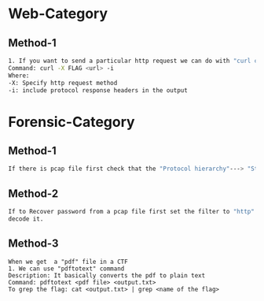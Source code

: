 # Web-Category

## Method-1
```bash
1. If you want to send a particular http request we can do with "curl command"
Command: curl -X FLAG <url> -i 
Where: 
-X: Specify http request method
-i: include protocol response headers in the output
```

# Forensic-Category

## Method-1
```bash
If there is pcap file first check that the "Protocol hierarchy"---> "Statistics---> protocol hierarchy"
```
## Method-2
```bash
If to Recover password from a pcap file first set the filter to "http" and see the "value"---> it will be given in "base64" so 
decode it.
```
## Method-3
```text
When we get  a "pdf" file in a CTF
1. We can use "pdftotext" command
Description: It basically converts the pdf to plain text
Command: pdftotext <pdf file> <output.txt>
To grep the flag: cat <output.txt> | grep <name of the flag>
```
